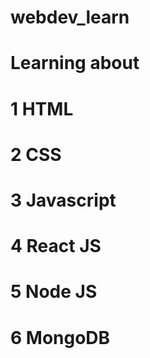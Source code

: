 # webdev_learn

# Learning about 
# 1 HTML
# 2 CSS
# 3 Javascript
# 4 React JS
# 5 Node JS
# 6 MongoDB